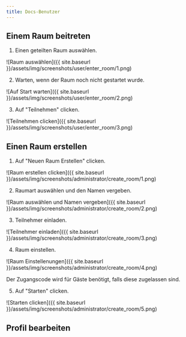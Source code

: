 ```yaml
---
title: Docs-Benutzer
---
```


## Einem Raum beitreten
1. Einen geteilten Raum auswählen.

![Raum auswählen]({{ site.baseurl }}/assets/img/screenshots/user/enter_room/1.png)

2. Warten, wenn der Raum noch nicht gestartet wurde.

![Auf Start warten]({{ site.baseurl }}/assets/img/screenshots/user/enter_room/2.png)

3. Auf "Teilnehmen" clicken.

![Teilnehmen clicken]({{ site.baseurl }}/assets/img/screenshots/user/enter_room/3.png)

## Einen Raum erstellen

1. Auf "Neuen Raum Erstellen" clicken.

![Raum erstellen clicken]({{ site.baseurl }}/assets/img/screenshots/administrator/create_room/1.png)

2. Raumart auswählen und den Namen vergeben.

![Raum auswählen und Namen vergeben]({{ site.baseurl }}/assets/img/screenshots/administrator/create_room/2.png)

3. Teilnehmer einladen.

![Teilnehmer einladen]({{ site.baseurl }}/assets/img/screenshots/administrator/create_room/3.png)

4. Raum einstellen.

![Raum Einstellenungen]({{ site.baseurl }}/assets/img/screenshots/administrator/create_room/4.png)

Der Zugangscode wird für Gäste benötigt, falls diese zugelassen sind.

5. Auf "Starten" clicken.

![Starten clicken]({{ site.baseurl }}/assets/img/screenshots/administrator/create_room/5.png)

## Profil bearbeiten



